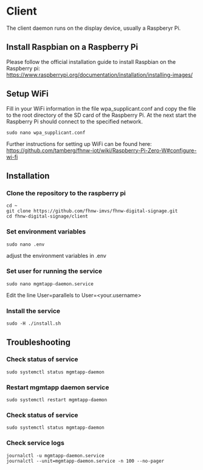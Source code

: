 # Client
The client daemon runs on the display device, usually a Raspberyr Pi.

## Install Raspbian on a Raspberry Pi 
Please follow the official installation guide to install Raspbian on the Raspberry pi:
https://www.raspberrypi.org/documentation/installation/installing-images/


## Setup WiFi
Fill in your WiFi information in the file wpa_supplicant.conf and copy the file to the root directory of the SD card of the Raspberry Pi. At the next start the Raspberry Pi should connect to the specified network. 
```
sudo nano wpa_supplicant.conf
```

Further instructions for setting up WiFi can be found here:
https://github.com/tamberg/fhnw-iot/wiki/Raspberry-Pi-Zero-W#configure-wi-fi

## Installation

### Clone the repository to the raspberry pi
```
cd ~
git clone https://github.com/fhnw-imvs/fhnw-digital-signage.git
cd fhnw-digital-signage/client
```

### Set environment variables
```
sudo nano .env
```
adjust the environment variables in .env

### Set user for running the service
```
sudo nano mgmtapp-daemon.service
```
Edit the line User=parallels to User=<your.username>

### Install the service

```
sudo -H ./install.sh
```
## Troubleshooting

### Check status of service
```
sudo systemctl status mgmtapp-daemon
```

### Restart mgmtapp daemon service
```
sudo systemctl restart mgmtapp-daemon
```
### Check status of service
```
sudo systemctl status mgmtapp-daemon
```

### Check service logs
```
journalctl -u mgmtapp-daemon.service 
journalctl --unit=mgmtapp-daemon.service -n 100 --no-pager
```
